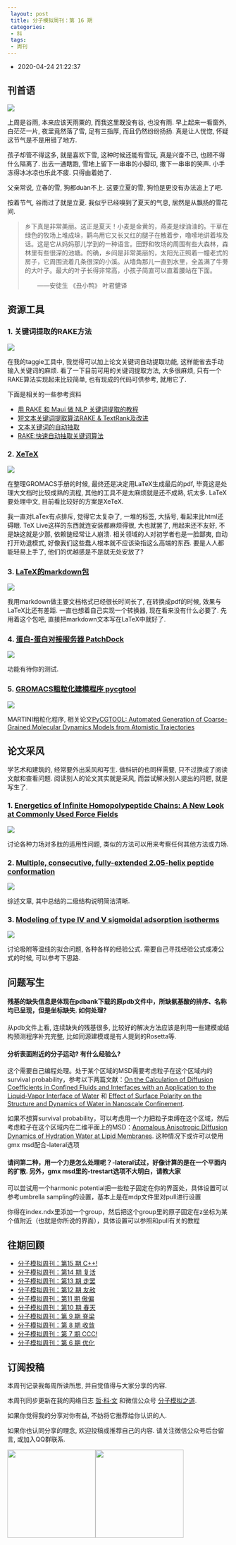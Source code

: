 ```yaml
---
 layout: post
 title: 分子模拟周刊：第 16 期
 categories:
 - 科
 tags:
 - 周刊
---
```


- 2020-04-24 21:22:37

## 刊首语

![](https://jerkwin.github.io/pic/weekly/16_0.png)

上周是谷雨, 本来应该天雨粟的, 而我这里既没有谷, 也没有雨. 早上起来一看窗外, 白茫茫一片, 夜里竟然落了雪, 足有三指厚, 而且仍然纷纷扬扬. 真是让人恍惚, 怀疑这节气是不是用错了地方.

孩子却管不得这多, 就是喜欢下雪, 这种时候还能有雪玩, 真是兴奋不已, 也顾不得什么隔离了. 出去一通瞎跑, 雪地上留下一串串的小脚印, 撒下一串串的笑声. 小手冻得冰冰凉也乐此不疲. 只得由着她了.

父亲常说, 立春的雪,  狗都duàn不上. 这要立夏的雪, 狗怕是更没有办法追上了吧.

按着节气, 谷雨过了就是立夏. 我似乎已经嗅到了夏天的气息, 居然是从飘扬的雪花间.

>乡下真是非常美丽。这正是夏天！小麦是金黄的，燕麦是绿油油的。干草在绿色的牧场上堆成垛，鹳鸟用它又长又红的腿子在散着步，噜嗦地讲着埃及话。这是它从妈妈那儿学到的一种语言。田野和牧场的周围有些大森林，森林里有些很深的池塘。的确，乡间是非常美丽的，太阳光正照着一幢老式的房子，它周围流着几条很深的小溪。从墙角那儿一直到水里，全盖满了牛蒡的大叶子。最大的叶子长得非常高，小孩子简直可以直着腰站在下面。
>
>　　——安徒生 《丑小鸭》 叶君健译

## 资源工具

### 1. 关键词提取的RAKE方法

![](https://jerkwin.github.io/pic/weekly/16_rake.png)

在我的taggie工具中, 我觉得可以加上论文关键词自动提取功能, 这样能省去手动输入关键词的麻烦. 看了一下目前可用的关键词提取方法, 大多很麻烦, 只有一个RAKE算法实现起来比较简单, 也有现成的代码可供参考, 就用它了.

下面是相关的一些参考资料

- [用 RAKE 和 Maui 做 NLP 关键词提取的教程](http://python.jobbole.com/82230/)
- [短文本关键词提取算法RAKE & TextRank及改进](https://blog.csdn.net/chinwuforwork/article/details/77993277)
- [文本关键词的自动抽取](https://alphafan.github.io/posts/kw_extract.html)
- [RAKE:快速自动抽取关键词算法](https://mp.weixin.qq.com/s?__biz=MzI1MTE2ODg4MA==&mid=2650068598&idx=1&sn=6cc031a53e7052530a4625d7bf978084&chksm=f1f76769c680ee7f6e7d16e577ec02d3bd666a02725fb03c5eb3b5d68c27b1a1f686faff44a6)

### 2. [XeTeX](http://w32tex.org/)

![](https://jerkwin.github.io/pic/weekly/16_tex.png)

在整理GROMACS手册的时候, 最终还是决定用LaTeX生成最后的pdf, 毕竟这是处理大文档时比较成熟的流程, 其他的工具不是太麻烦就是还不成熟, 坑太多. LaTeX要处理中文, 目前看比较好的方案是XeTeX.

我一直对LaTex有点排斥, 觉得它太复杂了, 一堆的标签, 大括号, 看起来比html还碍眼. TeX Live这样的东西就连安装都麻烦得很, 大也就罢了, 用起来还不友好, 不是缺这就是少那, 依赖链经常让人崩溃. 相关领域的人对初学者也是一脸鄙夷, 自动打开劝退模式, 好像我们这些蠢人根本就不应该染指这么高端的东西. 要是人人都能轻易上手了, 他们的优越感是不是就无处安放了?

### 3. [LaTeX的markdown包](https://liam.page/2020/03/30/writing-manuscript-in-Markdown-and-typesetting-with-LaTeX/)

![](https://jerkwin.github.io/pic/weekly/16_md.png)

我用markdown做主要文档格式已经很长时间长了, 在转换成pdf的时候, 效果与LaTeX比还有差距. 一直也想着自己实现一个转换器, 现在看来没有什么必要了. 先用着这个包吧, 直接把markdown文本写在LaTeX中就好了.

### 4. [蛋白-蛋白对接服务器 PatchDock](http://bioinfo3d.cs.tau.ac.il/PatchDock/)

![](https://jerkwin.github.io/pic/weekly/16_dock.png)

功能有待你的测试.

### 5. [GROMACS粗粒化建模程序 pycgtool](https://github.com/jag1g13/pycgtool)

![](https://jerkwin.github.io/pic/weekly/16_cg.png)

MARTINI粗粒化程序, 相关论文[PyCGTOOL: Automated Generation of Coarse-Grained Molecular Dynamics Models from Atomistic Trajectories](https://pubs.acs.org/doi/abs/10.1021/acs.jcim.7b00096)

## 论文采风

学艺术和建筑的, 经常要外出采风和写生. 做科研的也同样需要, 只不过换成了阅读文献和查看问题. 阅读别人的论文其实就是采风, 而尝试解决别人提出的问题, 就是写生了.

### 1. [Energetics of Infinite Homopolypeptide Chains: A New Look at Commonly Used Force Fields](http://dx.doi.org/10.1021/jp800058f)

![](https://jerkwin.github.io/pic/weekly/16_aa.png)

讨论各种力场对多肽的适用性问题, 类似的方法可以用来考察任何其他方法或力场.

### 2. [Multiple, consecutive, fully-extended 2.05-helix peptide conformation](http://dx.doi.org/10.1002/bip.22267)

![](https://jerkwin.github.io/pic/weekly/16_ss.png)

综述文章, 其中总结的二级结构说明简洁清晰.

### 3.  [Modeling of type IV and V sigmoidal adsorption isotherms](http://dx.doi.org/10.1039/c8cp07751g)

![](https://jerkwin.github.io/pic/weekly/16_ads.png)

讨论吸附等温线的拟合问题, 各种各样的经验公式. 需要自己寻找经验公式或凑公式的时候, 可以参考下思路.

## 问题写生

#### 残基的缺失信息是体现在pdbank下载的原pdb文件中，所缺氨基酸的排序、名称均已呈现，但是坐标缺失. 如何处理?

从pdb文件上看, 连续缺失的残基很多, 比较好的解决方法应该是利用一些建模或结构预测程序补充完整, 比如同源建模或是有人提到的Rosetta等.

#### 分析表面附近的分子运动? 有什么经验么?

这个需要自己编程处理。处于某个区域的MSD需要考虑粒子在这个区域内的survival probability，参考以下两篇文献：[On the Calculation of Diffusion Coefficients in Confined Fluids and Interfaces with an Application to the Liquid-Vapor Interface of Water](http://pubs.acs.org/doi/abs/10.1021/jp0375057) 和 [Effect of Surface Polarity on the Structure and Dynamics of Water in Nanoscale Confinement](http://pubs.acs.org/doi/full/10.1021/jp809032n).

如果不想算survival probability，可以考虑用一个力把粒子束缚在这个区域，然后考虑粒子在这个区域内在二维平面上的MSD：[Anomalous Anisotropic Diffusion Dynamics of Hydration Water at Lipid Membranes](http://journals.aps.org/prl/abstract/10.1103/PhysRevLett.111.118103). 这种情况下或许可以使用gmx msd配合-lateral选项

#### 请问第二种，用一个力是怎么处理呢？-lateral试过，好像计算的是在一个平面内的扩散. 另外，gmx msd里的-trestart选项不大明白，请教大家

可以尝试用一个harmonic potential把一些粒子固定在你的界面处，具体设置可以参考umbrella sampling的设置，基本上是在mdp文件里对pull进行设置

你得在index.ndx里添加一个group，然后把这个group里的原子固定在z坐标为某个值附近（也就是你所说的界面），具体设置可以参照和pull有关的教程

## 往期回顾

- [分子模拟周刊：第15 期 C++!](https://mp.weixin.qq.com/s?__biz=MzI5MzI5NzgyNA==&mid=2247484971&idx=1&sn=0bae7c40e093a130b943cc2532f69422&chksm=ec750de4db0284f27fc9d9315f598df3922fab53626c7a9b9efd34421af712a317932e1fa427&token=1068504169&lang=zh_CN#rd)
- [分子模拟周刊：第14 期 复活](https://mp.weixin.qq.com/s?__biz=MzI5MzI5NzgyNA==&mid=2247484953&idx=1&sn=230f871e29b04ea1b6fb61524d1d2135&chksm=ec750dd6db0284c08b6aa698686924317b706c0613911d9893016835e952616fd01f67d82c91&token=142199285&lang=zh_CN#rd)
- [分子模拟周刊：第13 期 走罢](https://mp.weixin.qq.com/s?__biz=MzI5MzI5NzgyNA==&mid=2247484932&idx=1&sn=60f0b86c2e189e87ca5175e2008f4d72&chksm=ec750dcbdb0284ddb55f7b908572423bbc7fb0f5cedc07ea55505c494f93fba975fa7418437c&token=301792881&lang=zh_CN#rd)
- [分子模拟周刊：第12 期 友敌](https://mp.weixin.qq.com/s?__biz=MzI5MzI5NzgyNA==&mid=2247484891&idx=1&sn=84b21202813aeaf9d28b8c7492cdbb88&chksm=ec750e14db028702e82ed86e24d53af62e76453ea8d431bfa9358453ba7637a9ae24da6b653b&token=1759310336&lang=zh_CN#rd)
- [分子模拟周刊：第11 期 傲偏](https://mp.weixin.qq.com/s?__biz=MzI5MzI5NzgyNA==&mid=2247484861&idx=1&sn=b41ab7ab353a1a57eb27c387df8eaf2b&chksm=ec750e72db02876495e428b1ceb6e420216d487c057f9b4209d817ab71dd5ba9c40b7a2152e4&token=732385701&lang=zh_CN#rd)
- [分子模拟周刊：第10 期 春天](https://mp.weixin.qq.com/s?__biz=MzI5MzI5NzgyNA==&mid=2247484847&idx=1&sn=87b78e559f6f181fc4b74e7cd714ef57&chksm=ec750e60db0287761344c31231a6d1fb4429ce8c43a51f39cb692d92fe40c8437d3b538002f4&token=232373340&lang=zh_CN#rd)
- [分子模拟周刊：第 9 期 脊梁](https://mp.weixin.qq.com/s?__biz=MzI5MzI5NzgyNA==&mid=2247484835&idx=1&sn=10d9ac34f7b5c8cf7d1ca3524768a164&chksm=ec750e6cdb02877af4f47f1ebba562b3ee8ec6da4235394df28e931d074c6f3d0d1531eb5c1a&token=1603357630&lang=zh_CN#rd)
- [分子模拟周刊：第 8 期 收敛](https://mp.weixin.qq.com/s?__biz=MzI5MzI5NzgyNA==&mid=2247484820&idx=1&sn=ff295de81f85d5f46ea53eea912a6770&chksm=ec750e5bdb02874d8bba7ef61886bebb0a843471182f3002a492084e631d54e1e9c07d97ff7f&token=1876084390&lang=zh_CN#rd)
- [分子模拟周刊：第 7 期 CCC!](https://mp.weixin.qq.com/s?__biz=MzI5MzI5NzgyNA==&mid=2247484792&idx=1&sn=2ef8d439edf797826ce08339f0ab51b2&chksm=ec750eb7db0287a1c5745cec1f91125e946545588b3e07fbb2f1d313f5636f6328fc3e769898&token=138313499&lang=zh_CN#rd)
- [分子模拟周刊：第 6 期 优化](https://mp.weixin.qq.com/s?__biz=MzI5MzI5NzgyNA==&mid=2247484771&idx=1&sn=2508144cf42178e0376c104746d13395&chksm=ec750eacdb0287ba2e42a7fb144b3062d90612ef131f2769fe9fac2dbad6d975b0fa7ab8461d&token=454039288&lang=zh_CN#rd)

## 订阅投稿

本周刊记录我每周所读所思, 并自觉值得与大家分享的内容.

本周刊同步更新在我的网络日志 [哲·科·文](https://jerkwin.github.io/) 和微信公众号 [分子模拟之道](https://mp.weixin.qq.com/s?__biz=MzI5MzI5NzgyNA==&mid=2247484628&idx=1&sn=a928af5f252a4b1405d4130454f8c971&chksm=ec750f1bdb02860dfd4d50f40950c95d27e71bddff4d14385e5a9d78ba3340d3d170e2ff578a&token=1361388059&lang=zh_CN#rd).

如果你觉得我的分享对你有益, 不妨将它推荐给你认识的人.

如果你也认同分享的理念, 欢迎投稿或推荐自己的内容. 请关注微信公众号后台留言, 或加入QQ群联系.

<img src='https://jerkwin.github.io/pic/weekly/wx.png' width='200'><img src='https://jerkwin.github.io/pic/weekly/qq.png' width='200'>
